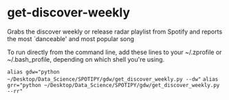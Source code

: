 # get-discover-weekly
Grabs the discover weekly or release radar playlist from Spotify and reports the most `danceable' and most popular song

To run directly from the command line, add these lines to your ~/.zprofile or ~/.bash_profile, depending on which shell you're using.

`alias gdw="python ~/Desktop/Data_Science/SPOTIPY/gdw/get_discover_weekly.py --dw"`
`alias grr="python ~/Desktop/Data_Science/SPOTIPY/gdw/get_discover_weekly.py --rr"`
